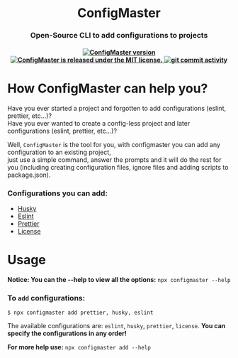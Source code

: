 <div align='center'>

# **ConfigMaster**

</div>

<div align='center'>

### Open-Source CLI to add configurations to projects

</div>

<h4 align='center'>
    <a href="https://www.npmjs.com/package/configmaster">
        <img src="https://img.shields.io/npm/v/configmaster.svg" alt="ConfigMaster version" />
    </a>
    <a href="https://github.com/Yitzhakpro/ConfigMaster/blob/main/LICENSE">
        <img src="https://img.shields.io/badge/license-MIT-blue.svg" alt="ConfigMaster is released under the MIT license." />
    </a>
    <a href="https://github.com/Yitzhakpro/ConfigMaster/issues">
        <img src="https://img.shields.io/github/commit-activity/m/Yitzhakpro/ConfigMaster" alt="git commit activity" />
    </a>
</h4>

# How ConfigMaster can help you?

Have you ever started a project and forgotten to add configurations (eslint, prettier, etc...)?
</br>
Have you ever wanted to create a config-less project and later configurations (eslint, prettier, etc...)?

Well, `ConfigMaster` is the tool for you, with configmaster you can add any configuration to an existing project,
</br>
just use a simple command, answer the prompts and it will do the rest for you (including creating configuration files, ignore files and adding scripts to package.json).

### Configurations you can add:

-   [Husky](https://www.npmjs.com/package/husky)
-   [Eslint](https://www.npmjs.com/package/eslint)
-   [Prettier](https://www.npmjs.com/package/prettier)
-   [License](https://choosealicense.com/)

# Usage

**Notice: You can the --help to view all the options:** `npx configmaster --help`

### To `add` configurations:

```console
$ npx configmaster add prettier, husky, eslint
```

The available configurations are: `eslint`, `husky`, `prettier`, `license`.
**You can specify the configurations in any order!**

**For more help use:** `npx configmaster add --help`

